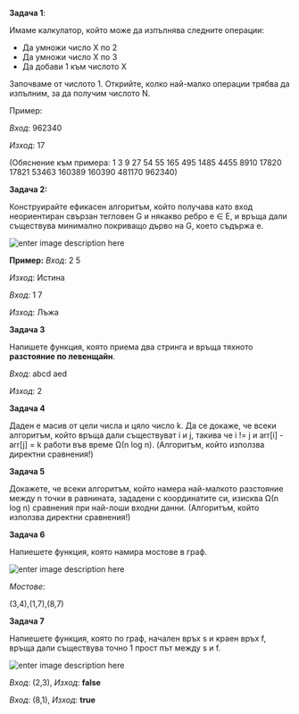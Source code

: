
**Задача 1**:

Имаме калкулатор, който може да изпълнява следните операции:

-   Да умножи число X по 2
-   Да умножи число X по 3
-   Да добави 1 към числото X

Започваме от числото 1. Открийте, колко най-малко операции трябва да изпълним, за да получим числото N.

Пример:

*Вход*: 962340

*Изход*: 17

(Обяснение към примера: 1 3 9 27 54 55 165 495 1485 4455 8910 17820 17821 53463 160389 160390 481170 962340)

 **Задача 2:**
 
 Конструирайте ефикасен алгоритъм, който получава като вход неориентиран свързан тегловен G и някакво ребро e ∈ E, и връща дали съществува минимално покриващо дърво на G, което съдържа e.
 
![enter image description here](https://i.ibb.co/NxyJKfH/Fig-11.jpg)

**Пример:**
*Вход*: 2 5

*Изход*: Истина

*Вход*: 1 7

*Изход*: Лъжа

 
**Задача 3**

 Напишете функция, която приема два стринга и връща тяхното **разстояние по левенщайн**.
 
*Вход*: abcd aed
 
*Изход*: 2

**Задача 4**

Даден е масив от цели числа и цяло число k.
 Да се докаже, че всеки алгоритъм, който връща дали съществуват i и j, такива че i != j и arr[i] - arr[j] = k работи във време Ω(n log n).
(Алгоритъм, който използва директни сравнения!)

**Задача 5**

Докажете, че всеки алгоритъм, който намера най-малкото разстояние между n точки в равнината, зададени с координатите си, изисква Ω(n log n) сравнения при най-лоши входни данни. (Алгоритъм, който използва директни сравнения!)

**Задача 6**

Напиешете функция, която намира мостове в граф.

![enter image description here](https://i.ibb.co/1mSNn8B/graph-Example.png)

*Мостове*:

(3,4),(1,7),(8,7)

**Задача 7**

Напиешете функция, която по граф, начален връх s и краен връх f, връща дали съществува точно 1 прост път между s и f.

![enter image description here](https://i.ibb.co/1mSNn8B/graph-Example.png)

*Вход*: (2,3), *Изход*: **false**

*Вход*: (8,1), *Изход*: **true**

